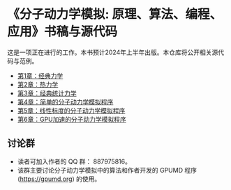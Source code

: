 # 《分子动力学模拟: 原理、算法、编程、应用》书稿与源代码

这是一项正在进行的工作。本书预计2024年上半年出版。本仓库将公开相关源代码与范例。

- [第1章：经典力学](chapter-01-classical_mechanics/readme.md)
- [第2章：热力学](chapter-01-thermodynamics/readme.md)
- [第3章：经典统计力学](chapter-01-classical_statistical_mechanics/readme.md)
- [第4章：简单的分子动力学模拟程序](chapter-04-simple_md/readme.md)
- [第5章：线性标度的分子动力学模拟程序](chapter-05-linear_md/readme.md)
- [第6章：GPU加速的分子动力学模拟程序](chapter-06-gpumd/readme.md)

## 讨论群
* 读者可加入作者的 QQ 群： 887975816。
* 该群主要讨论分子动力学模拟中的算法和作者开发的 GPUMD 程序 (https://gpumd.org) 的使用。

